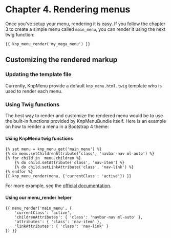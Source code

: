 # Chapter 4. Rendering menus

Once you've setup your menu, rendering it is easy. If you follow the chapter 3 to create a simple menu called `main_menu`, you can render it using the next twig function:

```markup
{{ knp_menu_render('my_mega_menu') }}
```

## Customizing the rendered markup

### Updating the template file

Currently, KnpMenu provide a default `knp_menu.html.twig` template who is used to render each menu.

### Using Twig functions

The best way to render and customize the rendered menu would be to use the built-in functions provided by KnpMenuBundle itself. Here is an example on how to render a menu in a Bootstrap 4 theme:

#### Using KnpMenu twig functions

```markup
{% set menu = knp_menu_get('main_menu') %}
{% do menu.setChildrenAttribute('class', 'navbar-nav ml-auto') %}
{% for child in  menu.children %}
    {% do child.setAttribute('class', 'nav-item') %}
    {% do child.setLinkAttribute('class', 'nav-link') %}
{% endfor %}
{{ knp_menu_render(menu, {'currentClass': 'active'}) }}
```

For more example, see the [official documentation](https://symfony.com/doc/master/bundles/KnpMenuBundle/index.html#rendering-menus).

#### Using our menu\_render helper

```text
{{ menu_render('main_menu', {
    'currentClass': 'active',
    'childrenAttributes': { 'class': 'navbar-nav ml-auto' },
    'attributes': { 'class': 'nav-item' },
    'linkAttributes': { 'class': 'nav-link' }
}) }}
```

